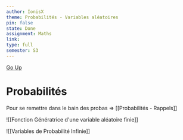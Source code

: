 ```yaml
---
author: IonisX
theme: Probabilités - Variables aléatoires
pin: false
state: Done
assignment: Maths
link: 
type: full
semester: S3
---
```

[Go Up](Maths%20-%20MoC.md)
# Probabilités

Pour se remettre dans le bain des probas => [[Probabilités - Rappels]]

![[Fonction Génératrice d'une variable aléatoire finie]]


![[Variables de Probabilité Infinie]]
